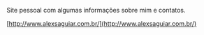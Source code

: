 Site pessoal com algumas informações sobre mim e contatos.


[http://www.alexsaguiar.com.br/](http://www.alexsaguiar.com.br/)

